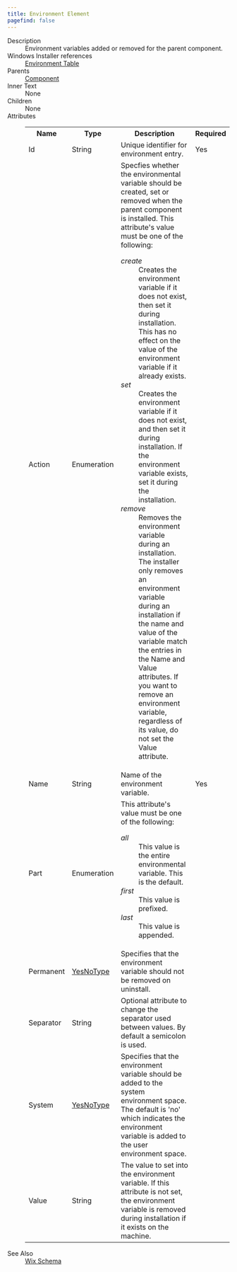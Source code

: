```yaml
---
title: Environment Element
pagefind: false
---
```

<dl>
  <dt>Description</dt>
  <dd>                 Environment variables added or removed for the parent component.             </dd>
  <dt>Windows Installer references</dt>
  <dd>
    <a href="http://msdn.microsoft.com/library/aa368369.aspx" target="_blank">Environment Table</a>
  </dd>
  <dt>Parents</dt>
  <dd>
    <a href="../component/">Component</a>
  </dd>
  <dt>Inner Text</dt>
  <dd>None</dd>
  <dt>Children</dt>
  <dd>None</dd>
  <dt>Attributes</dt>
  <dd>
    <table cellspacing="0" cellpadding="0" class="schema">
      <tr>
        <th width="15%">Name</th>
        <th width="15%">Type</th>
        <th width="65%">Description</th>
        <th width="15%">Required</th>
      </tr>
      <tr>
        <td>Id</td>
        <td>String</td>
        <td>Unique identifier for environment entry.</td>
        <td>Yes</td>
      </tr>
      <tr>
        <td>Action</td>
        <td>Enumeration</td>
        <td>Specfies whether the environmental variable should be created, set or removed when the parent component is installed.  This attribute's value must be one of the following:<dl><dt class="enumerationValue"><dfn>create</dfn></dt><dd>Creates the environment variable if it does not exist, then set it during installation. This has no effect on the value of the environment variable if it already exists.</dd><dt class="enumerationValue"><dfn>set</dfn></dt><dd>Creates the environment variable if it does not exist, and then set it during installation. If the environment variable exists, set it during the installation.</dd><dt class="enumerationValue"><dfn>remove</dfn></dt><dd>                                     Removes the environment variable during an installation.                                     The installer only removes an environment variable during an installation if the name and value                                     of the variable match the entries in the Name and Value attributes.                                     If you want to remove an environment variable, regardless of its value, do not set the Value attribute.                                 </dd></dl></td>
        <td>&nbsp;</td>
      </tr>
      <tr>
        <td>Name</td>
        <td>String</td>
        <td>Name of the environment variable.</td>
        <td>Yes</td>
      </tr>
      <tr>
        <td>Part</td>
        <td>Enumeration</td>
        <td>This attribute's value must be one of the following:<dl><dt class="enumerationValue"><dfn>all</dfn></dt><dd>                                     This value is the entire environmental variable.  This is the default.                                 </dd><dt class="enumerationValue"><dfn>first</dfn></dt><dd>                                     This value is prefixed.                                 </dd><dt class="enumerationValue"><dfn>last</dfn></dt><dd>                                     This value is appended.                                 </dd></dl></td>
        <td>&nbsp;</td>
      </tr>
      <tr>
        <td>Permanent</td>
        <td><a href="../simple_type_yesnotype/">YesNoType</a></td>
        <td>Specifies that the environment variable should not be removed on uninstall.</td>
        <td>&nbsp;</td>
      </tr>
      <tr>
        <td>Separator</td>
        <td>String</td>
        <td>Optional attribute to change the separator used between values.  By default a semicolon is used.</td>
        <td>&nbsp;</td>
      </tr>
      <tr>
        <td>System</td>
        <td><a href="../simple_type_yesnotype/">YesNoType</a></td>
        <td>                     Specifies that the environment variable should be added to the system environment space.  The default                     is 'no' which indicates the environment variable is added to the user environment space.                 </td>
        <td>&nbsp;</td>
      </tr>
      <tr>
        <td>Value</td>
        <td>String</td>
        <td>                         The value to set into the environment variable.                         If this attribute is not set, the environment variable is removed during installation if it exists on the machine.                     </td>
        <td>&nbsp;</td>
      </tr>
    </table>
  </dd>
  <dt>See Also</dt>
  <dd>
    <a href="../">Wix Schema</a>
  </dd>
</dl>
